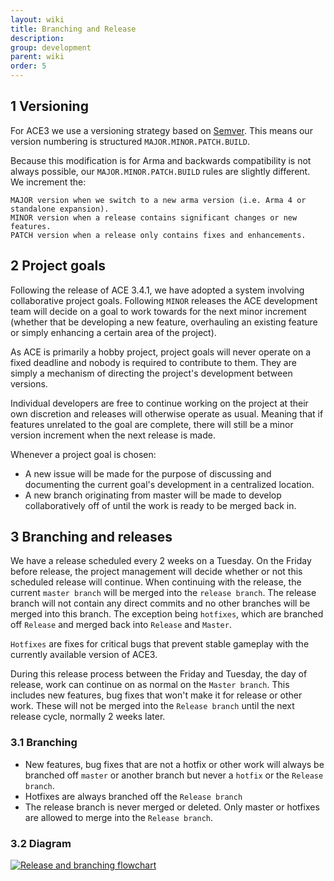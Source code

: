 ```yaml
---
layout: wiki
title: Branching and Release
description:
group: development
parent: wiki
order: 5
---
```



## 1 Versioning

For ACE3 we use a versioning strategy based on <a href="http://semver.org/">Semver</a>. This means our version numbering is structured `MAJOR.MINOR.PATCH.BUILD`.

Because this modification is for Arma and backwards compatibility is not always possible, our `MAJOR.MINOR.PATCH.BUILD` rules are slightly different. We increment the:

    MAJOR version when we switch to a new arma version (i.e. Arma 4 or standalone expansion).
    MINOR version when a release contains significant changes or new features.
    PATCH version when a release only contains fixes and enhancements.

## 2 Project goals

Following the release of ACE 3.4.1, we have adopted a system involving collaborative project goals. Following `MINOR` releases the ACE development team will decide on a goal to work towards for the next minor increment (whether that be developing a new feature, overhauling an existing feature or simply enhancing a certain area of the project).

As ACE is primarily a hobby project, project goals will never operate on a fixed deadline and nobody is required to contribute to them. They are simply a mechanism of directing the project's development between versions.

Individual developers are free to continue working on the project at their own discretion and releases will otherwise operate as usual. Meaning that if features unrelated to the goal are complete, there will still be a minor version increment when the next release is made.

Whenever a project goal is chosen:

* A new issue will be made for the purpose of discussing and documenting the current goal's development in a centralized location.
* A new branch originating from master will be made to develop collaboratively off of until the work is ready to be merged back in.

## 3 Branching and releases

We have a release scheduled every 2 weeks on a Tuesday. On the Friday before release, the project management will decide whether or not this scheduled release will continue. When continuing  with the release, the current `master branch` will be merged into the `release branch`. The release branch will not contain any direct commits and no other branches will be merged into this branch. The exception being `hotfixes`, which are branched off `Release` and merged back into `Release` and `Master`.

`Hotfixes` are fixes for critical bugs that prevent stable gameplay with the currently available version of ACE3.

During this release process between the Friday and Tuesday, the day of release, work can continue on as normal on the `Master branch`. This includes new features, bug fixes that won't make it for release or other work. These will not be merged into the `Release branch` until the next release cycle, normally 2 weeks later.

### 3.1 Branching

* New features, bug fixes that are not a hotfix or other work will always be branched off `master` or another branch but never a `hotfix` or the `Release branch`.
* Hotfixes are always branched off the `Release branch`
* The release branch is never merged or deleted. Only master or hotfixes are allowed to merge into the `Release branch`.

### 3.2 Diagram

<a href="{{ site.baseurl }}/img/wiki/development/release_and_branching.jpg"><img src="{{ site.baseurl }}/img/wiki/development/release_and_branching.jpg" alt="Release and branching flowchart" /></a>
